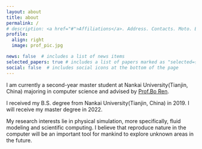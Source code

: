 ```yaml
---
layout: about
title: about
permalink: /
# description: <a href="#">Affiliations</a>. Address. Contacts. Moto. Etc.
profile:
  align: right
  image: prof_pic.jpg

news: false  # includes a list of news items
selected_papers: true # includes a list of papers marked as "selected={true}"
social: false  # includes social icons at the bottom of the page
---
```

I am currently a second-year master student at Nankai University(Tianjin, China) majoring in 
computer science and advised by [Prof.Bo Ren](http://ren-bo.net). 

I received my B.S. degree from Nankai University(Tianjin, China)
in 2019. I will receive my master degree in 2022. 

My research interests lie in physical simulation, more specifically, fluid modeling and scientific computing. 
I believe that reproduce nature in the computer will be an important tool for mankind to explore unknown areas in the future.